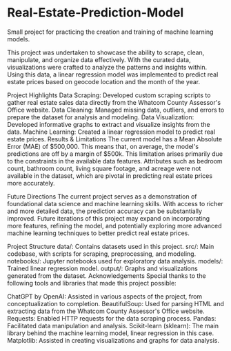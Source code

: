 # Real-Estate-Prediction-Model
Small project for practicing the creation and training of machine learning models.


This project was undertaken to showcase the ability to scrape, clean, manipulate, and organize data effectively. With the curated data, visualizations were crafted to analyze the patterns and insights within. Using this data, a linear regression model was implemented to predict real estate prices based on geocode location and the month of the year.

Project Highlights
Data Scraping: Developed custom scraping scripts to gather real estate sales data directly from the Whatcom County Assessor's Office website.
Data Cleaning: Managed missing data, outliers, and errors to prepare the dataset for analysis and modeling.
Data Visualization: Developed informative graphs to extract and visualize insights from the data.
Machine Learning: Created a linear regression model to predict real estate prices.
Results & Limitations
The current model has a Mean Absolute Error (MAE) of $500,000. This means that, on average, the model's predictions are off by a margin of $500k. This limitation arises primarily due to the constraints in the available data features. Attributes such as bedroom count, bathroom count, living square footage, and acreage were not available in the dataset, which are pivotal in predicting real estate prices more accurately.

Future Directions
The current project serves as a demonstration of foundational data science and machine learning skills. With access to richer and more detailed data, the prediction accuracy can be substantially improved. Future iterations of this project may expand on incorporating more features, refining the model, and potentially exploring more advanced machine learning techniques to better predict real estate prices.

Project Structure
data/: Contains datasets used in this project.
src/: Main codebase, with scripts for scraping, preprocessing, and modeling.
notebooks/: Jupyter notebooks used for exploratory data analysis.
models/: Trained linear regression model.
output/: Graphs and visualizations generated from the dataset.
Acknowledgements
Special thanks to the following tools and libraries that made this project possible:

ChatGPT by OpenAI: Assisted in various aspects of the project, from conceptualization to completion.
BeautifulSoup: Used for parsing HTML and extracting data from the Whatcom County Assessor's Office website.
Requests: Enabled HTTP requests for the data scraping process.
Pandas: Facilitated data manipulation and analysis.
Scikit-learn (sklearn): The main library behind the machine learning model, linear regression in this case.
Matplotlib: Assisted in creating visualizations and graphs for data analysis.

